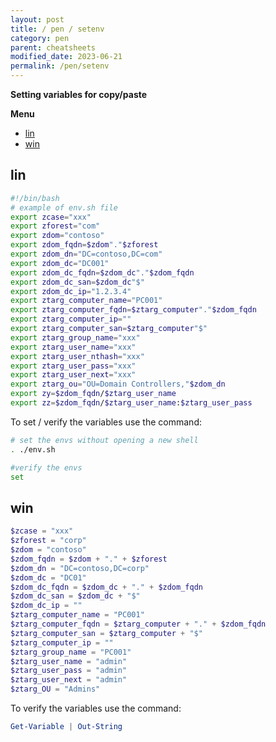 ```yaml
---
layout: post
title: / pen / setenv
category: pen
parent: cheatsheets
modified_date: 2023-06-21
permalink: /pen/setenv
---
```


**Setting variables for copy/paste**

**Menu**
<!-- vscode-markdown-toc -->
* [lin](#lin)
* [win](#win)

<!-- vscode-markdown-toc-config
	numbering=false
	autoSave=true
	/vscode-markdown-toc-config -->
<!-- /vscode-markdown-toc -->

## <a name='lin'></a>lin
```sh
#!/bin/bash
# example of env.sh file
export zcase="xxx"
export zforest="com"
export zdom="contoso"
export zdom_fqdn=$zdom"."$zforest
export zdom_dn="DC=contoso,DC=com"
export zdom_dc="DC001"
export zdom_dc_fqdn=$zdom_dc"."$zdom_fqdn
export zdom_dc_san=$zdom_dc"$"
export zdom_dc_ip="1.2.3.4"
export ztarg_computer_name="PC001"
export ztarg_computer_fqdn=$ztarg_computer"."$zdom_fqdn
export ztarg_computer_ip=""
export ztarg_computer_san=$ztarg_computer"$"
export ztarg_group_name="xxx"
export ztarg_user_name="xxx"
export ztarg_user_nthash="xxx"
export ztarg_user_pass="xxx"
export ztarg_user_next="xxx"
export ztarg_ou="OU=Domain Controllers,"$zdom_dn
export zy=$zdom_fqdn/$ztarg_user_name
export zz=$zdom_fqdn/$ztarg_user_name:$ztarg_user_pass
```

To set / verify the variables use the command:
```sh
# set the envs without opening a new shell
. ./env.sh

#verify the envs
set
```

## <a name='win'></a>win
```powershell
$zcase = "xxx"
$zforest = "corp"
$zdom = "contoso"
$zdom_fqdn = $zdom + "." + $zforest
$zdom_dn = "DC=contoso,DC=corp"
$zdom_dc = "DC01"
$zdom_dc_fqdn = $zdom_dc + "." + $zdom_fqdn
$zdom_dc_san = $zdom_dc + "$"
$zdom_dc_ip = ""
$ztarg_computer_name = "PC001"
$ztarg_computer_fqdn = $ztarg_computer + "." + $zdom_fqdn
$ztarg_computer_san = $ztarg_computer + "$"
$ztarg_computer_ip = ""
$ztarg_group_name = "PC001"
$ztarg_user_name = "admin"
$ztarg_user_pass = "admin"
$ztarg_user_next = "admin"
$ztarg_OU = "Admins"
```
To verify the variables use the command:
```powershell
Get-Variable | Out-String
```